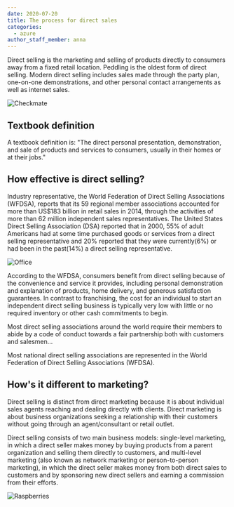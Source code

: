 ```yaml
---
date: 2020-07-20
title: The process for direct sales
categories:
  - azure
author_staff_member: anna
---
```


Direct selling is the marketing and selling of products directly to consumers away from a fixed retail location. Peddling is the oldest form of direct selling. Modern direct selling includes sales made through the party plan, one-on-one demonstrations, and other personal contact arrangements as well as internet sales.

![Checkmate](https://source.unsplash.com/random/1500x1145)

## Textbook definition

A textbook definition is: "The direct personal presentation, demonstration, and sale of products and services to consumers, usually in their homes or at their jobs."

## How effective is direct selling?

Industry representative, the World Federation of Direct Selling Associations (WFDSA), reports that its 59 regional member associations accounted for more than US$183 billion in retail sales in 2014, through the activities of more than 62 million independent sales representatives. The United States Direct Selling Association (DSA) reported that in 2000, 55% of adult Americans had at some time purchased goods or services from a direct selling representative and 20% reported that they were currently(6%) or had been in the past(14%) a direct selling representative.

![Office](https://source.unsplash.com/random/1500x1146)

According to the WFDSA, consumers benefit from direct selling because of the convenience and service it provides, including personal demonstration and explanation of products, home delivery, and generous satisfaction guarantees. In contrast to franchising, the cost for an individual to start an independent direct selling business is typically very low with little or no required inventory or other cash commitments to begin.

Most direct selling associations around the world require their members to abide by a code of conduct towards a fair partnership both with customers and salesmen...

Most national direct selling associations are represented in the World Federation of Direct Selling Associations (WFDSA).

## How's it different to marketing?

Direct selling is distinct from direct marketing because it is about individual sales agents reaching and dealing directly with clients. Direct marketing is about business organizations seeking a relationship with their customers without going through an agent/consultant or retail outlet.

Direct selling consists of two main business models: single-level marketing, in which a direct seller makes money by buying products from a parent organization and selling them directly to customers, and multi-level marketing (also known as network marketing or person-to-person marketing), in which the direct seller makes money from both direct sales to customers and by sponsoring new direct sellers and earning a commission from their efforts.

![Raspberries](https://source.unsplash.com/random/1500x1147)
